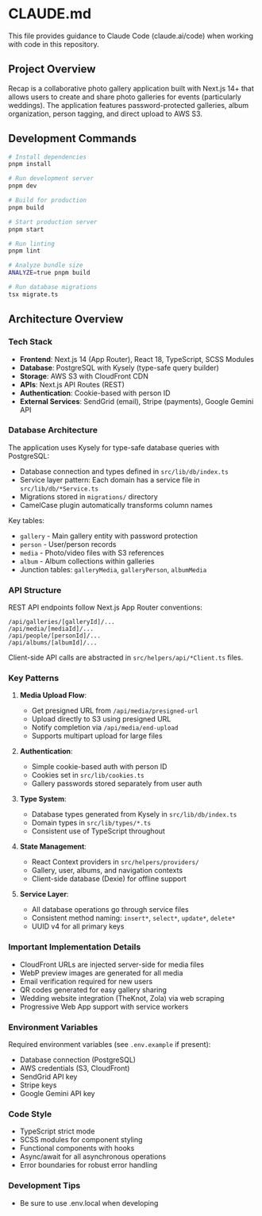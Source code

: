 # CLAUDE.md

This file provides guidance to Claude Code (claude.ai/code) when working with code in this repository.

## Project Overview

Recap is a collaborative photo gallery application built with Next.js 14+ that allows users to create and share photo galleries for events (particularly weddings). The application features password-protected galleries, album organization, person tagging, and direct upload to AWS S3.

## Development Commands

```bash
# Install dependencies
pnpm install

# Run development server
pnpm dev

# Build for production
pnpm build

# Start production server
pnpm start

# Run linting
pnpm lint

# Analyze bundle size
ANALYZE=true pnpm build

# Run database migrations
tsx migrate.ts
```

## Architecture Overview

### Tech Stack
- **Frontend**: Next.js 14 (App Router), React 18, TypeScript, SCSS Modules
- **Database**: PostgreSQL with Kysely (type-safe query builder)
- **Storage**: AWS S3 with CloudFront CDN
- **APIs**: Next.js API Routes (REST)
- **Authentication**: Cookie-based with person ID
- **External Services**: SendGrid (email), Stripe (payments), Google Gemini API

### Database Architecture

The application uses Kysely for type-safe database queries with PostgreSQL:

- Database connection and types defined in `src/lib/db/index.ts`
- Service layer pattern: Each domain has a service file in `src/lib/db/*Service.ts`
- Migrations stored in `migrations/` directory
- CamelCase plugin automatically transforms column names

Key tables:
- `gallery` - Main gallery entity with password protection
- `person` - User/person records
- `media` - Photo/video files with S3 references
- `album` - Album collections within galleries
- Junction tables: `galleryMedia`, `galleryPerson`, `albumMedia`

### API Structure

REST API endpoints follow Next.js App Router conventions:

```
/api/galleries/[galleryId]/...
/api/media/[mediaId]/...
/api/people/[personId]/...
/api/albums/[albumId]/...
```

Client-side API calls are abstracted in `src/helpers/api/*Client.ts` files.

### Key Patterns

1. **Media Upload Flow**:
   - Get presigned URL from `/api/media/presigned-url`
   - Upload directly to S3 using presigned URL
   - Notify completion via `/api/media/end-upload`
   - Supports multipart upload for large files

2. **Authentication**:
   - Simple cookie-based auth with person ID
   - Cookies set in `src/lib/cookies.ts`
   - Gallery passwords stored separately from user auth

3. **Type System**:
   - Database types generated from Kysely in `src/lib/db/index.ts`
   - Domain types in `src/lib/types/*.ts`
   - Consistent use of TypeScript throughout

4. **State Management**:
   - React Context providers in `src/helpers/providers/`
   - Gallery, user, albums, and navigation contexts
   - Client-side database (Dexie) for offline support

5. **Service Layer**:
   - All database operations go through service files
   - Consistent method naming: `insert*`, `select*`, `update*`, `delete*`
   - UUID v4 for all primary keys

### Important Implementation Details

- CloudFront URLs are injected server-side for media files
- WebP preview images are generated for all media
- Email verification required for new users
- QR codes generated for easy gallery sharing
- Wedding website integration (TheKnot, Zola) via web scraping
- Progressive Web App support with service workers

### Environment Variables

Required environment variables (see `.env.example` if present):
- Database connection (PostgreSQL)
- AWS credentials (S3, CloudFront)
- SendGrid API key
- Stripe keys
- Google Gemini API key

### Code Style

- TypeScript strict mode
- SCSS modules for component styling
- Functional components with hooks
- Async/await for all asynchronous operations
- Error boundaries for robust error handling

### Development Tips

- Be sure to use .env.local when developing